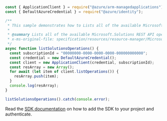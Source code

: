 ```javascript
const { ApplicationClient } = require("@azure/arm-managedapplications");
const { DefaultAzureCredential } = require("@azure/identity");

/**
 * This sample demonstrates how to Lists all of the available Microsoft.Solutions REST API operations.
 *
 * @summary Lists all of the available Microsoft.Solutions REST API operations.
 * x-ms-original-file: specification/resources/resource-manager/Microsoft.Solutions/stable/2018-06-01/examples/listSolutionsOperations.json
 */
async function listSolutionsOperations() {
  const subscriptionId = "00000000-0000-0000-0000-000000000000";
  const credential = new DefaultAzureCredential();
  const client = new ApplicationClient(credential, subscriptionId);
  const resArray = new Array();
  for await (let item of client.listOperations()) {
    resArray.push(item);
  }
  console.log(resArray);
}

listSolutionsOperations().catch(console.error);
```

Read the [SDK documentation](https://github.com/Azure/azure-sdk-for-js/blob/%40azure%2Farm-managedapplications_2.0.1/sdk/managedapplications/arm-managedapplications/README.md) on how to add the SDK to your project and authenticate.
